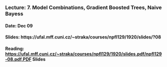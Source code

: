 ### Lecture: 7. Model Combinations, Gradient Boosted Trees, Naive Bayess
#### Date: Dec 09
#### Slides: httqs://ufal.mff.cuni.cz/~straka/courses/npfl129/1920/slides/?08
#### Reading: https://ufal.mff.cuni.cz/~straka/courses/npfl129/1920/slides.pdf/npfl129-08.pdf,PDF Slides
